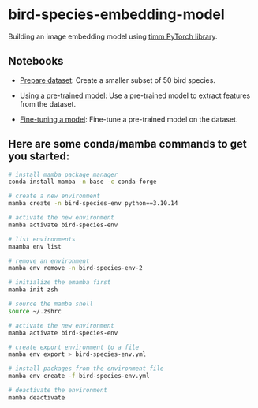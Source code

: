 # bird-species-embedding-model
Building an image embedding model using [timm PyTorch library](https://timm.fast.ai/).

## Notebooks

- [Prepare dataset](notebooks/00-prepare-dataset.ipynb): Create a smaller subset of 50 bird species.

- [Using a pre-trained model](notebooks/01-using-pretrained-model.ipynb): Use a pre-trained model to extract features from the dataset.

- [Fine-tuning a model](notebooks/02-fine-tuning-a-pre-trained-model.ipynb): Fine-tune a pre-trained model on the dataset.

## Here are some conda/mamba commands to get you started:

```bash
# install mamba package manager
conda install mamba -n base -c conda-forge

# create a new environment
mamba create -n bird-species-env python==3.10.14

# activate the new environment
mamba activate bird-species-env

# list environments
maamba env list

# remove an environment
mamba env remove -n bird-species-env-2

# initialize the emamba first
mamba init zsh

# source the mamba shell
source ~/.zshrc

# activate the new environment
mamba activate bird-species-env

# create export environment to a file
mamba env export > bird-species-env.yml

# install packages from the environment file
mamba env create -f bird-species-env.yml

# deactivate the environment
mamba deactivate
```
